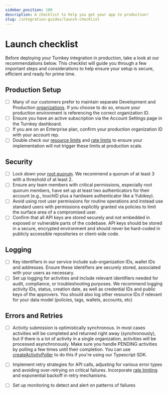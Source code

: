 ```yaml
---
sidebar_position: 100
description: A checklist to help you get your app to production!
slug: /integration-guides/launch-checklist
---
```

# Launch checklist

Before deploying your Turnkey integration in production, take a look at our recommendations below. This checklist will guide you through a few important steps and considerations to help ensure your setup is secure, efficient and ready for prime time. 

## Production Setup

- [ ] Many of our customers prefer to maintain separate Development and Production [organizations](../getting-started/Organizations.md). If you choose to do so, ensure your production environment is referencing the correct organization ID.
- [ ] Ensure you have an active subscription via the Account Settings page in the Turnkey dashboard.
- [ ] If you are on an Enterprise plan, confirm your production organization ID with your account rep.
- [ ] Double check our [resource limits](../getting-started/resource-limits.md) and [rate limits](../FAQ.md#do-you-have-any-rate-limits-in-place-in-your-public-api) to ensure your implementation will not trigger these limits at production scale.  

## Security

- [ ] Lock down your [root quorum](../user-management/Root-quorum.md). We recommend a quorum of at least 3 with a threshold of at least 2. 
- [ ] Ensure any team members with critical permissions, especially root quorum members, have set up at least two authenticators for their account (e.g., touchID plus a hardware authenticator like a Yubikey). 
- [ ] Avoid using root user permissions for routine operations and instead use standard users with permissions explicitly granted via policies to limit the surface area of a compromised user. 
- [ ] Confirm that all API keys are stored securely and not embedded in exposed or vulnerable parts of the codebase. API keys should be stored in a secure, encrypted environment and should never be hard-coded in publicly accessible repositories or client-side code.

## Logging

- [ ] Key identifiers in our service include sub-organization IDs, wallet IDs and addresses. Ensure these identifiers are securely stored, associated with your users as necessary. 
- [ ] Set up logging for activities and include relevant identifiers needed for audit, compliance, or troubleshooting purposes. We recommend logging activity IDs, status, creation date, as well as credential IDs and public keys of the approvers. You should also log other resource IDs if relevant for your data model (policies, tags, wallets, accounts, etc)

## Errors and Retries

- [ ] Activity submission is optimistically synchronous. In most cases activities will be completed and returned right away (synchronously), but if there is a lot of activity in a single organization, activities will be processed asynchronously. Make sure you handle PENDING activities by polling a few times until their completion. You can use [createActivityPoller](https://github.com/tkhq/sdk/blob/d9ed2aefc92d298826a40e821f959b019ea1936f/packages/http/src/async.ts#L101) to do this if you're using our Typescript SDK. 
- [ ] Implement retry strategies for API calls, adjusting for various error types and avoiding over-retrying on critical failures. Incorporate [rate limiting](../FAQ.md#do-you-have-any-rate-limits-in-place-in-your-public-api) and exponential backoff in retry mechanisms.
- [ ] Set up monitoring to detect and alert on patterns of failures

